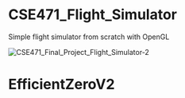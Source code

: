 # CSE471_Flight_Simulator
Simple flight simulator from scratch with OpenGL


![CSE471_Final_Project_Flight_Simulator-2](https://github.com/PPareun/Computer-Graphics/assets/68415111/280f5b09-8ac3-44f8-a39b-d5d8cacccf98)
# EfficientZeroV2
